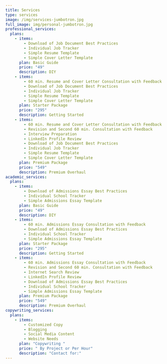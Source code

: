 ```yaml
---
title: Services
type: services
image: /img/services-jumbotron.jpg
full_image: img/personal-jumbotron.jpg
professional_services:
  plans:
    - items:
        - Download of Job Document Best Practices
        - Individual Job Tracker
        - Simple Resume Template
        - Simple Cover Letter Template
      plan: Basic Guide
      price: "49"
      description: DIY
    - items:
        - 60 min. Resume and Cover Letter Consultation with Feedback
        - Download of Job Document Best Practices
        - Individual Job Tracker
        - Simple Resume Template
        - Simple Cover Letter Template
      plan: Starter Package
      price: "295"
      description: Getting Started
    - items:
        - 60 min. Resume and Cover Letter Consultation with Feedback
        - Revision and Second 60 min. Consultation with Feedback
        - Interview Preparation
        - LinkedIn Profile Review
        - Download of Job Document Best Practices
        - Individual Job Tracker
        - Simple Resume Template
        - Simple Cover Letter Template
      plan: Premium Package
      price: "549"
      description: Premium Overhaul
academic_services:
  plans:
    - items:
        - Download of Admissions Essay Best Practices
        - Individual School Tracker
        - Simple Admissions Essay Template
      plan: Basic Guide
      price: "49"
      description: DIY
    - items:
        - 60 min. Admissions Essay Consultation with Feedback
        - Download of Admissions Essay Best Practices
        - Individual School Tracker
        - Simple Admissions Essay Template
      plan: Starter Package
      price: "295"
      description: Getting Started
    - items:
        - 60 min. Admissions Essay Consultation with Feedback
        - Revision and Second 60 min. Consultation with Feedback
        - Internet Search Review
        - LinkedIn Profile Review
        - Download of Admissions Essay Best Practices
        - Individual School Tracker
        - Simple Admissions Essay Template
      plan: Premium Package
      price: "549"
      description: Premium Overhaul
copywriting_services:
  plans:
    - items:
        - Customized Copy
        - Blogging
        - Social Media Content
        - Website Needs
      plan: "Copywriting "
      price: " By Project or Per Hour"
      description: "Contact for:"
---
```

